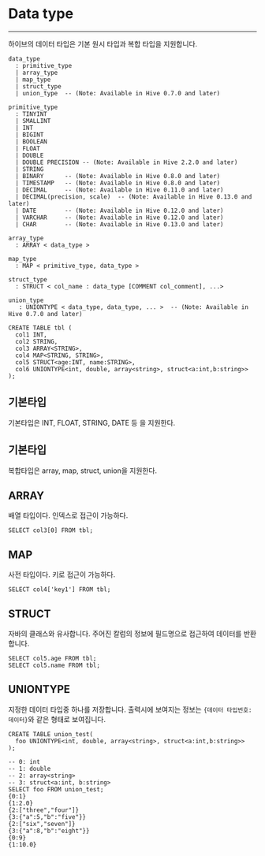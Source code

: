 # Data type
***
하이브의 데이터 타입은 기본 원시 타입과 복합 타입을 지원합니다.
```
data_type
  : primitive_type
  | array_type
  | map_type
  | struct_type
  | union_type  -- (Note: Available in Hive 0.7.0 and later)

primitive_type
  : TINYINT
  | SMALLINT
  | INT
  | BIGINT
  | BOOLEAN
  | FLOAT
  | DOUBLE
  | DOUBLE PRECISION -- (Note: Available in Hive 2.2.0 and later)
  | STRING
  | BINARY      -- (Note: Available in Hive 0.8.0 and later)
  | TIMESTAMP   -- (Note: Available in Hive 0.8.0 and later)
  | DECIMAL     -- (Note: Available in Hive 0.11.0 and later)
  | DECIMAL(precision, scale)  -- (Note: Available in Hive 0.13.0 and later)
  | DATE        -- (Note: Available in Hive 0.12.0 and later)
  | VARCHAR     -- (Note: Available in Hive 0.12.0 and later)
  | CHAR        -- (Note: Available in Hive 0.13.0 and later)

array_type
  : ARRAY < data_type >

map_type
  : MAP < primitive_type, data_type >

struct_type
  : STRUCT < col_name : data_type [COMMENT col_comment], ...>

union_type
   : UNIONTYPE < data_type, data_type, ... >  -- (Note: Available in Hive 0.7.0 and later)

CREATE TABLE tbl (
  col1 INT,
  col2 STRING,
  col3 ARRAY<STRING>,
  col4 MAP<STRING, STRING>,
  col5 STRUCT<age:INT, name:STRING>,
  col6 UNIONTYPE<int, double, array<string>, struct<a:int,b:string>>
);
```
## 기본타입
기본타입은 INT, FLOAT, STRING, DATE 등 을 지원한다.

## 기본타입
복합타입은 array, map, struct, union을 지원한다.

## ARRAY
배열 타입이다. 인덱스로 접근이 가능하다.
```
SELECT col3[0] FROM tbl;
```
## MAP
사전 타입이다. 키로 접근이 가능하다.
```
SELECT col4['key1'] FROM tbl;
```
## STRUCT
자바의 클래스와 유사합니다. 주어진 칼럼의 정보에 필드명으로 접근하여 데이터를 반환합니다.
```
SELECT col5.age FROM tbl;
SELECT col5.name FROM tbl;
```
## UNIONTYPE
지정한 데이터 타입중 하나를 저장합니다. 출력시에 보여지는 정보는 `{데이터 타입번호:데이터}`와 같은 형태로 보여집니다.
```
CREATE TABLE union_test(
  foo UNIONTYPE<int, double, array<string>, struct<a:int,b:string>>
);

-- 0: int
-- 1: double
-- 2: array<string>
-- 3: struct<a:int, b:string>
SELECT foo FROM union_test;
{0:1}
{1:2.0}
{2:["three","four"]}
{3:{"a":5,"b":"five"}}
{2:["six","seven"]}
{3:{"a":8,"b":"eight"}}
{0:9}
{1:10.0}
```
